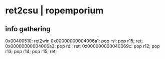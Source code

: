 # ret2csu | ropemporium


## info gathering

0x00400510: ret2win
0x00000000004006a1: pop rsi; pop r15; ret;
0x00000000004006a3: pop rdi; ret;
0x000000000040069c: pop r12; pop r13; pop r14; pop r15; ret;
